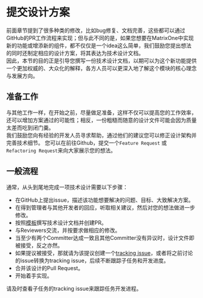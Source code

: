 # **提交设计方案**

前面章节提到了很多种类的修改，比如bug修复、文档完善，这些都可以通过GitHub的PR工作流程来实现；但与此不同的是，如果您想要在MatrixOne中实现新的功能或增添新的组件，都不仅仅是一个idea这么简单，我们鼓励您提出想法的同时还制定相应的设计方案，将其表达为技术设计文档。  
因此，本节的目的正是引导您撰写一份技术设计文档，以期可以为这个新功能提供一个更加权威的、大众化的解释，各方人员可以更深入地了解这个模块的核心理念与发展方向。

## **准备工作**

与其他工作一样，在开始之前，尽量做足准备，这样不仅可以提高您的工作效率，还可以增加方案通过的可能性；相反，一份粗糙而随意的设计文件可能会因为质量太差而吃到闭门羹。  
我们鼓励您向有经验的开发人员寻求帮助，通过他们的建议您可以修正设计架构并完善技术细节。
您可以在前往Github，提交一个`Feature Request` 或 `Refactoring Request`来向大家展示您的想法。

## **一般流程**

通常，从头到尾地完成一项技术设计需要以下步骤：

* 在GitHub上提出issue，描述该功能想要解决的问题、目标、大致解决方案。
* 在得到管理者与其他开发者的回应，听取相关建议，然后对您的想法做进一步修改。
* 按照[模板](https://github.com/matrixorigin/matrixone/blob/main/docs/rfcs/00000000-template.md)撰写技术设计文档并创建PR。
* 与Reviewers交流，并按要求做相应的修改。
* 当至少有两个Committer达成一致且其他Committer没有异议时，设计文件即被接受，反之亦然。
* 如果提议被接受，那就请为该提议创建一个[tracking issue](https://github.com/matrixorigin/matrixone/issues/new)，或者将之前讨论的issue转换为tracking issue，后续不断跟踪子任务和开发进度。
* 合并该设计的Pull Request。
* 开始着手实现。

请及时查看子任务的tracking issue来跟踪任务开发进程。
